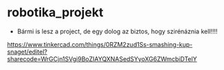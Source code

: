 # robotika_projekt
- Bármi is lesz a project, de egy dolog az biztos, hogy szirénáznia kell!!!!

https://www.tinkercad.com/things/0RZM2zud1Ss-smashing-kup-snaget/editel?sharecode=WrGCjn1SVgi9BoZIAYQXNASedSYyoXG6ZWmcbiDTelY
